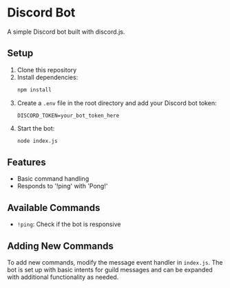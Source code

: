 # Discord Bot

A simple Discord bot built with discord.js.

## Setup

1. Clone this repository
2. Install dependencies:
   ```bash
   npm install
   ```
3. Create a `.env` file in the root directory and add your Discord bot token:
   ```
   DISCORD_TOKEN=your_bot_token_here
   ```
4. Start the bot:
   ```bash
   node index.js
   ```

## Features

- Basic command handling
- Responds to '!ping' with 'Pong!'

## Available Commands

- `!ping`: Check if the bot is responsive

## Adding New Commands

To add new commands, modify the message event handler in `index.js`. The bot is set up with basic intents for guild messages and can be expanded with additional functionality as needed.